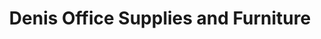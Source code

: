 ---
title: "Denis Office Supplies and Furniture"
url: /moncton/denis-office-supplies-and-furniture/
shop: furniture
---